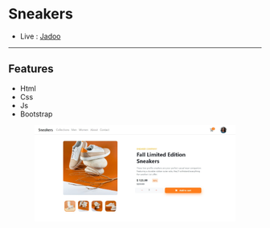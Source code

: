 # Sneakers

- Live :  [ Jadoo ](https://yosefhassouna2001.github.io/Sneakers/)
-------

## Features

- Html
- Css
- Js
- Bootstrap

<p align="center" >
  <a href="https://yosefhassouna2001.github.io/Sneakers/" target="_blank">
    <img src="assets/img/Sneakers.jpeg" width="400">
  </a>
</p>


